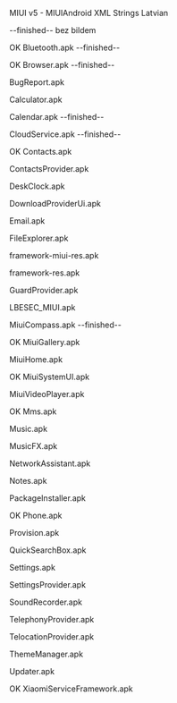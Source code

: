 MIUI v5 - MIUIAndroid XML Strings Latvian

--finished-- bez bildem

OK Bluetooth.apk --finished-- 

OK Browser.apk --finished--

BugReport.apk

Calculator.apk

Calendar.apk --finished-- 

CloudService.apk --finished--

OK Contacts.apk

ContactsProvider.apk

DeskClock.apk

DownloadProviderUi.apk

Email.apk

FileExplorer.apk

framework-miui-res.apk

framework-res.apk

GuardProvider.apk

LBESEC_MIUI.apk

MiuiCompass.apk --finished--

OK MiuiGallery.apk

MiuiHome.apk

OK MiuiSystemUI.apk

MiuiVideoPlayer.apk

OK Mms.apk

Music.apk

MusicFX.apk

NetworkAssistant.apk

Notes.apk

PackageInstaller.apk

OK Phone.apk

Provision.apk

QuickSearchBox.apk

Settings.apk

SettingsProvider.apk

SoundRecorder.apk

TelephonyProvider.apk

TelocationProvider.apk

ThemeManager.apk

Updater.apk

OK XiaomiServiceFramework.apk






